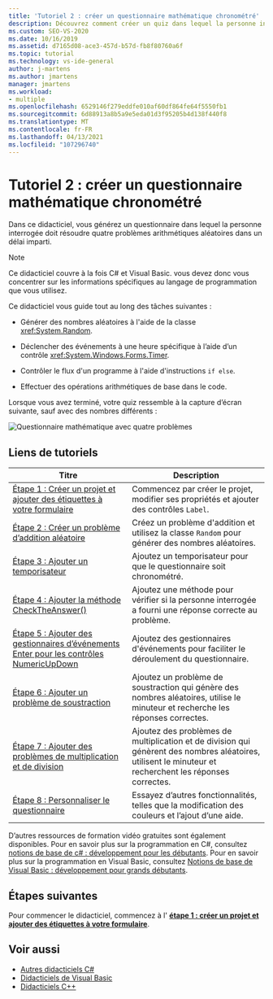 ```yaml
---
title: 'Tutoriel 2 : créer un questionnaire mathématique chronométré'
description: Découvrez comment créer un quiz dans lequel la personne interrogée doit répondre à quatre problèmes arithmétiques aléatoires dans un délai spécifié.
ms.custom: SEO-VS-2020
ms.date: 10/16/2019
ms.assetid: d7165d08-ace3-457d-b57d-fb8f80760a6f
ms.topic: tutorial
ms.technology: vs-ide-general
author: j-martens
ms.author: jmartens
manager: jmartens
ms.workload:
- multiple
ms.openlocfilehash: 6529146f279eddfe010af60df864fe64f5550fb1
ms.sourcegitcommit: 6d88913a8b5a9e5eda01d3f95205b4d138f440f8
ms.translationtype: MT
ms.contentlocale: fr-FR
ms.lasthandoff: 04/13/2021
ms.locfileid: "107296740"
---
```

# <a name="tutorial-2-create-a-timed-math-quiz"></a>Tutoriel 2 : créer un questionnaire mathématique chronométré

Dans ce didacticiel, vous générez un questionnaire dans lequel la personne interrogée doit résoudre quatre problèmes arithmétiques aléatoires dans un délai imparti.

> [!NOTE]
> Ce didacticiel couvre à la fois C# et Visual Basic. vous devez donc vous concentrer sur les informations spécifiques au langage de programmation que vous utilisez.

Ce didacticiel vous guide tout au long des tâches suivantes :

- Générer des nombres aléatoires à l'aide de la classe <xref:System.Random>.

- Déclencher des événements à une heure spécifique à l’aide d’un contrôle <xref:System.Windows.Forms.Timer>.

- Contrôler le flux d'un programme à l'aide d'instructions `if else`.

- Effectuer des opérations arithmétiques de base dans le code.

Lorsque vous avez terminé, votre quiz ressemble à la capture d’écran suivante, sauf avec des nombres différents :

![Questionnaire mathématique avec quatre problèmes](../ide/media/express_finishedquiz.png)

## <a name="tutorial-links"></a>Liens de tutoriels

|Titre|Description|
|-----------|-----------------|
|[Étape 1 : Créer un projet et ajouter des étiquettes à votre formulaire](../ide/step-1-create-a-project-and-add-labels-to-your-form.md)|Commencez par créer le projet, modifier ses propriétés et ajouter des contrôles `Label`.|
|[Étape 2 : Créer un problème d’addition aléatoire](../ide/step-2-create-a-random-addition-problem.md)|Créez un problème d'addition et utilisez la classe `Random` pour générer des nombres aléatoires.|
|[Étape 3 : Ajouter un temporisateur](../ide/step-3-add-a-countdown-timer.md)|Ajoutez un temporisateur pour que le questionnaire soit chronométré.|
|[Étape 4 : Ajouter la méthode CheckTheAnswer()](../ide/step-4-add-the-checktheanswer-parens-method.md)|Ajoutez une méthode pour vérifier si la personne interrogée a fourni une réponse correcte au problème.|
|[Étape 5 : Ajouter des gestionnaires d’événements Enter pour les contrôles NumericUpDown](../ide/step-5-add-enter-event-handlers-for-the-numericupdown-controls.md)|Ajoutez des gestionnaires d'événements pour faciliter le déroulement du questionnaire.|
|[Étape 6 : Ajouter un problème de soustraction](../ide/step-6-add-a-subtraction-problem.md)|Ajoutez un problème de soustraction qui génère des nombres aléatoires, utilise le minuteur et recherche les réponses correctes.|
|[Étape 7 : Ajouter des problèmes de multiplication et de division](../ide/step-7-add-multiplication-and-division-problems.md)|Ajoutez des problèmes de multiplication et de division qui génèrent des nombres aléatoires, utilisent le minuteur et recherchent les réponses correctes.|
|[Étape 8 : Personnaliser le questionnaire](../ide/step-8-customize-the-quiz.md)|Essayez d’autres fonctionnalités, telles que la modification des couleurs et l’ajout d’une aide.|

D’autres ressources de formation vidéo gratuites sont également disponibles. Pour en savoir plus sur la programmation en C#, consultez [notions de base de c# : développement pour les débutants](https://channel9.msdn.com/Series/C-Sharp-Fundamentals-Development-for-Absolute-Beginners). Pour en savoir plus sur la programmation en Visual Basic, consultez [Notions de base de Visual Basic : développement pour grands débutants](https://channel9.msdn.com/Series/Visual-Basic-Development-for-Absolute-Beginners).

## <a name="next-steps"></a>Étapes suivantes

Pour commencer le didacticiel, commencez à l' **[étape 1 : créer un projet et ajouter des étiquettes à votre formulaire](../ide/step-1-create-a-project-and-add-labels-to-your-form.md)**.

## <a name="see-also"></a>Voir aussi

* [Autres didacticiels C#](../get-started/csharp/index.yml)
* [Didacticiels de Visual Basic](../get-started/visual-basic/index.yml)
* [Didacticiels C++](/cpp/get-started/tutorial-console-cpp)